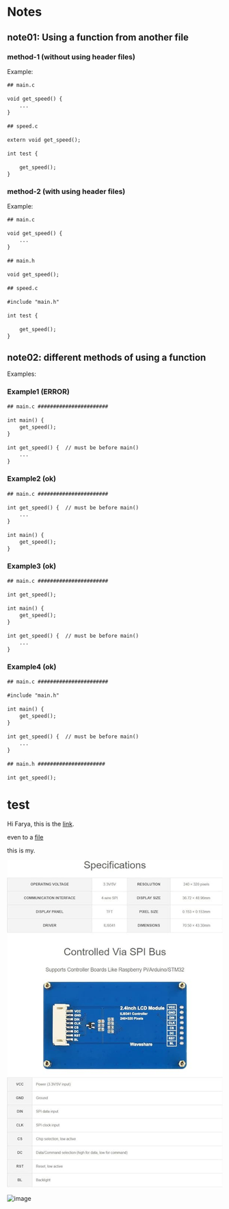 # Notes

## note01: Using a function from another file 

### method-1 (without using header files)

Example:

    ## main.c

    void get_speed() {
        ...
    }

    ## speed.c

    extern void get_speed();

    int test {

        get_speed();
    }

### method-2 (with using header files)

Example:

    ## main.c

    void get_speed() {
        ...
    }

    ## main.h

    void get_speed();

    ## speed.c

    #include "main.h"

    int test {

        get_speed();
    }    


## note02: different methods of using a function

Examples:

### Example1 (ERROR)

    ## main.c #######################

    int main() {
        get_speed();
    }

    int get_speed() {  // must be before main()
        ...
    }

### Example2 (ok)

    ## main.c #######################

    int get_speed() {  // must be before main()
        ...
    }

    int main() {
        get_speed();
    }

### Example3 (ok)

    ## main.c #######################

    int get_speed();

    int main() {
        get_speed();
    }   

    int get_speed() {  // must be before main()
        ...
    } 

### Example4 (ok)

    ## main.c #######################

    #include "main.h"

    int main() {
        get_speed();
    }   

    int get_speed() {  // must be before main()
        ...
    } 

    ## main.h ######################

    int get_speed();


# test

Hi Farya, this is the [link](www.google.com).

even to a [file](../Src/main.c)

this is my.

![image](../../../../doc/datasheet/LCD/LCD_2.4inch_SPI.jpg)

![image](/home/farya/LCD_2.4inch_SPI.jpg)